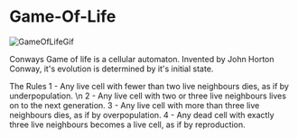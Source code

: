 # Game-Of-Life


![GameOfLifeGif](https://user-images.githubusercontent.com/59428583/97030480-10cbee80-151c-11eb-8bd0-3d81a574ae9d.gif)

Conways Game of life is a cellular automaton. Invented by John Horton Conway, it's evolution is determined by it's initial state. 

The Rules
1 - Any live cell with fewer than two live neighbours dies, as if by underpopulation. \n
2 - Any live cell with two or three live neighbours lives on to the next generation.
3 - Any live cell with more than three live neighbours dies, as if by overpopulation.
4 - Any dead cell with exactly three live neighbours becomes a live cell, as if by reproduction.

